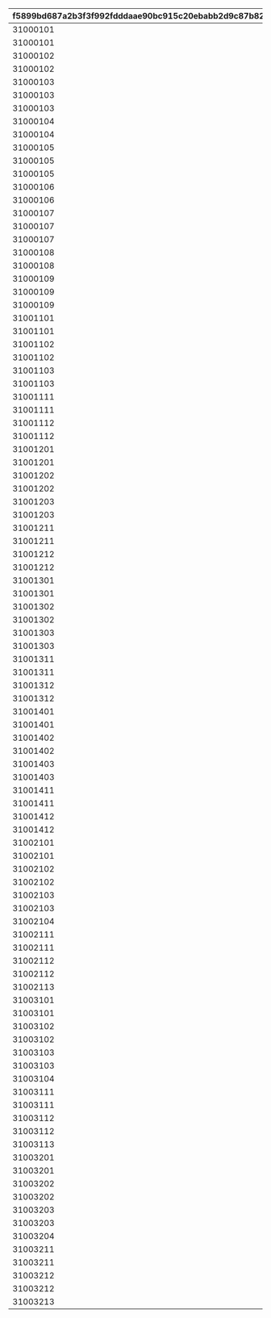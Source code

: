 |f5899bd687a2b3f3f992fdddaae90bc915c20ebabb2d9c87b82161439e164829|9cfc8c9c048f1fe5c59375b0d619b7b2448335ca1f1c4b323cf43ca8c59397d4|49dd1da666e6a906c4ad2b1a9afd6fe2a81e4ee23b9049bb8f3dae2dd499521f|10e61d80294b0d61dc8c101d88b44a79f6be796bc8c973ffb5130870307930d6|5054eabf9868d807d7cd16707b8ad1274bd23f8af4d7fe24098d5487dd7fb999|
| --- | --- | --- | --- | --- |
|31000101|12|150000|94002|310001011|
|31000101|2|10|22003|310001012|
|31000102|12|500000|94002|310001021|
|31000102|2|10|22003|310001022|
|31000103|12|500000|94002|310001031|
|31000103|4|5|140001|310001032|
|31000103|2|5|25001|310001033|
|31000104|12|500000|94002|310001041|
|31000104|2|10|22003|310001042|
|31000105|12|500000|94002|310001051|
|31000105|4|5|140001|310001052|
|31000105|2|5|25001|310001053|
|31000106|12|500000|94002|310001061|
|31000106|2|10|22003|310001062|
|31000107|12|500000|94002|310001071|
|31000107|4|5|140001|310001072|
|31000107|2|5|25001|310001073|
|31000108|12|500000|94002|310001081|
|31000108|2|10|22003|310001082|
|31000109|12|500000|94002|310001091|
|31000109|4|5|140001|310001092|
|31000109|2|5|25001|310001093|
|31001101|12|150000|94002|310011011|
|31001101|2|5|22003|310011012|
|31001102|12|150000|94002|310011021|
|31001102|2|5|22003|310011022|
|31001103|12|150000|94002|310011031|
|31001103|2|5|22003|310011032|
|31001111|12|150000|94002|310011111|
|31001111|2|5|22003|310011112|
|31001112|12|200000|94002|310011121|
|31001112|2|5|22003|310011122|
|31001201|12|150000|94002|310012011|
|31001201|2|5|22003|310012012|
|31001202|12|150000|94002|310012021|
|31001202|2|5|22003|310012022|
|31001203|12|150000|94002|310012031|
|31001203|2|5|22003|310012032|
|31001211|12|150000|94002|310012111|
|31001211|2|5|22003|310012112|
|31001212|12|200000|94002|310012121|
|31001212|2|5|22003|310012122|
|31001301|12|150000|94002|310013011|
|31001301|2|5|22003|310013012|
|31001302|12|150000|94002|310013021|
|31001302|2|5|22003|310013022|
|31001303|12|150000|94002|310013031|
|31001303|2|5|22003|310013032|
|31001311|12|150000|94002|310013111|
|31001311|2|5|22003|310013112|
|31001312|12|200000|94002|310013121|
|31001312|2|5|22003|310013122|
|31001401|12|150000|94002|310014011|
|31001401|2|5|22003|310014012|
|31001402|12|150000|94002|310014021|
|31001402|2|5|22003|310014022|
|31001403|12|150000|94002|310014031|
|31001403|2|5|22003|310014032|
|31001411|12|150000|94002|310014111|
|31001411|2|5|22003|310014112|
|31001412|12|200000|94002|310014121|
|31001412|2|5|22003|310014122|
|31002101|12|150000|94002|310021011|
|31002101|2|5|22003|310021012|
|31002102|12|150000|94002|310021021|
|31002102|2|5|22003|310021022|
|31002103|12|150000|94002|310021031|
|31002103|2|5|22003|310021032|
|31002104|8|50|91002|310021041|
|31002111|12|150000|94002|310021111|
|31002111|2|5|22003|310021112|
|31002112|12|200000|94002|310021121|
|31002112|2|5|22003|310021122|
|31002113|8|100|91002|310021131|
|31003101|12|150000|94002|310031011|
|31003101|2|5|22003|310031012|
|31003102|12|150000|94002|310031021|
|31003102|2|5|22003|310031022|
|31003103|12|150000|94002|310031031|
|31003103|2|5|22003|310031032|
|31003104|8|50|91002|310031041|
|31003111|12|150000|94002|310031111|
|31003111|2|5|22003|310031112|
|31003112|12|200000|94002|310031121|
|31003112|2|5|22003|310031122|
|31003113|8|100|91002|310031131|
|31003201|12|150000|94002|310032011|
|31003201|2|5|22003|310032012|
|31003202|12|150000|94002|310032021|
|31003202|2|5|22003|310032022|
|31003203|12|150000|94002|310032031|
|31003203|2|5|22003|310032032|
|31003204|8|50|91002|310032041|
|31003211|12|150000|94002|310032111|
|31003211|2|5|22003|310032112|
|31003212|12|200000|94002|310032121|
|31003212|2|5|22003|310032122|
|31003213|8|100|91002|310032131|